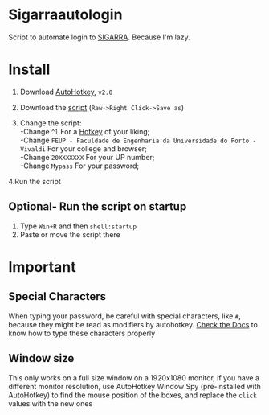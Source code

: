 # Sigarraautologin

Script to automate login to [SIGARRA](https://sigarra.up.pt/up/pt/web_page.inicial). Because I'm lazy.

# Install

1. Download [AutoHotkey](https://www.autohotkey.com), `v2.0`

2. Download the [script](https://github.com/FFGamer04/Sigarraautologin/blob/main/Sigarraautologin.ahk) (`Raw->Right Click->Save as`)

3. Change the script:<br>
  -Change `^l` For a [Hotkey](https://www.autohotkey.com/docs/v2/Hotkeys.htm#Intro) of your liking;<br>
  -Change `FEUP - Faculdade de Engenharia da Universidade do Porto - Vivaldi` For your college and browser;<br>
  -Change `20XXXXXXX` For your UP number;<br>
  -Change `Mypass` For your password;<br>

4.Run the script

## Optional- Run the script on startup

1. Type `Win+R` and then `shell:startup`
2. Paste or move the script there

# Important

## Special Characters

When typing your password, be careful with special characters, like `#`, because they might be read as modifiers by autohotkey. [Check the Docs](https://www.autohotkey.com/docs/v2/lib/Send.htm#keynames) to know how to type these characters properly

## Window size

This only works on a full size window on a 1920x1080 monitor, if you have a different monitor resolution, use AutoHotkey Window Spy (pre-installed with AutoHotkey) to find the mouse position of the boxes, and replace the `click` values with the new ones
